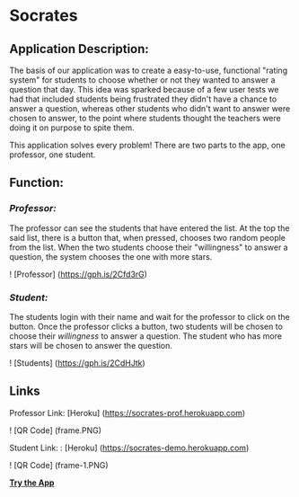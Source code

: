 # Socrates

## **Application Description:**

The basis of our application was to create a easy-to-use, functional "rating system" for students to choose whether or not they wanted to answer a question that day. This idea was sparked because of a few user tests we had that included students being frustrated they didn't have a chance to answer a question, whereas other students who didn't want to answer were chosen to answer, to the point where students thought the teachers were doing it on purpose to spite them.

This application solves every problem! There are two parts to the app, one professor, one student.

## **Function:**

### *Professor:*

The professor can see the students that have entered the list. At the top the said list, there is a button that, when pressed, chooses two random people from the list. When the two students choose their "willingness" to answer a question, the system chooses the one with more stars.

! [Professor] (https://gph.is/2Cfd3rG)

### *Student:*

The students login with their name and wait for the professor to click on the button. Once the professor clicks a button, two students will be chosen to choose their *willingness* to answer a question. The student who has more stars will be chosen to answer the question.

! [Students] (https://gph.is/2CdHJtk)

## **Links**

Professor Link: [Heroku] (https://socrates-prof.herokuapp.com)

! [QR Code] (frame.PNG)

Student Link: : [Heroku] (https://socrates-demo.herokuapp.com)

! [QR Code] (frame-1.PNG)


__[Try the App](https://fierce-citadel-44960.herokuapp.com/)__
